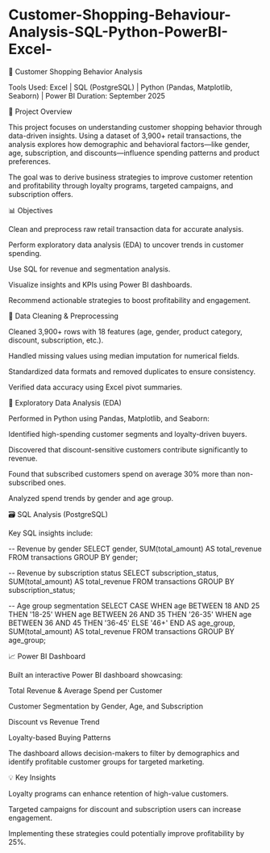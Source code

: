 # Customer-Shopping-Behaviour-Analysis-SQL-Python-PowerBI-Excel-
🛒 Customer Shopping Behavior Analysis

Tools Used: Excel | SQL (PostgreSQL) | Python (Pandas, Matplotlib, Seaborn) | Power BI
Duration: September 2025

📘 Project Overview

This project focuses on understanding customer shopping behavior through data-driven insights. Using a dataset of 3,900+ retail transactions, the analysis explores how demographic and behavioral factors—like gender, age, subscription, and discounts—influence spending patterns and product preferences.

The goal was to derive business strategies to improve customer retention and profitability through loyalty programs, targeted campaigns, and subscription offers.

📊 Objectives

Clean and preprocess raw retail transaction data for accurate analysis.

Perform exploratory data analysis (EDA) to uncover trends in customer spending.

Use SQL for revenue and segmentation analysis.

Visualize insights and KPIs using Power BI dashboards.

Recommend actionable strategies to boost profitability and engagement.

🧹 Data Cleaning & Preprocessing

Cleaned 3,900+ rows with 18 features (age, gender, product category, discount, subscription, etc.).

Handled missing values using median imputation for numerical fields.

Standardized data formats and removed duplicates to ensure consistency.

Verified data accuracy using Excel pivot summaries.

🧠 Exploratory Data Analysis (EDA)

Performed in Python using Pandas, Matplotlib, and Seaborn:

Identified high-spending customer segments and loyalty-driven buyers.

Discovered that discount-sensitive customers contribute significantly to revenue.

Found that subscribed customers spend on average 30% more than non-subscribed ones.

Analyzed spend trends by gender and age group.

🗃️ SQL Analysis (PostgreSQL)

Key SQL insights include:

-- Revenue by gender
SELECT gender, SUM(total_amount) AS total_revenue
FROM transactions
GROUP BY gender;

-- Revenue by subscription status
SELECT subscription_status, SUM(total_amount) AS total_revenue
FROM transactions
GROUP BY subscription_status;

-- Age group segmentation
SELECT
  CASE
    WHEN age BETWEEN 18 AND 25 THEN '18-25'
    WHEN age BETWEEN 26 AND 35 THEN '26-35'
    WHEN age BETWEEN 36 AND 45 THEN '36-45'
    ELSE '46+'
  END AS age_group,
  SUM(total_amount) AS total_revenue
FROM transactions
GROUP BY age_group;

📈 Power BI Dashboard

Built an interactive Power BI dashboard showcasing:

Total Revenue & Average Spend per Customer

Customer Segmentation by Gender, Age, and Subscription

Discount vs Revenue Trend

Loyalty-based Buying Patterns

The dashboard allows decision-makers to filter by demographics and identify profitable customer groups for targeted marketing.

💡 Key Insights

Loyalty programs can enhance retention of high-value customers.

Targeted campaigns for discount and subscription users can increase engagement.

Implementing these strategies could potentially improve profitability by 25%.
